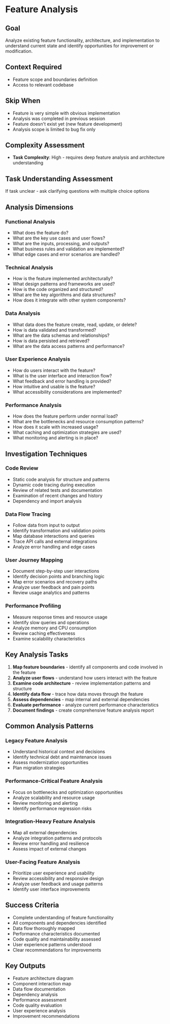 # Feature Analysis

## Goal
Analyze existing feature functionality, architecture, and implementation to understand current state and identify opportunities for improvement or modification.

## Context Required
- Feature scope and boundaries definition
- Access to relevant codebase

## Skip When
- Feature is very simple with obvious implementation
- Analysis was completed in previous session
- Feature doesn't exist yet (new feature development)
- Analysis scope is limited to bug fix only

## Complexity Assessment
- **Task Complexity**: High - requires deep feature analysis and architecture understanding

## Task Understanding Assessment
If task unclear - ask clarifying questions with multiple choice options

## Analysis Dimensions

### Functional Analysis
- What does the feature do?
- What are the key use cases and user flows?
- What are the inputs, processing, and outputs?
- What business rules and validation are implemented?
- What edge cases and error scenarios are handled?

### Technical Analysis
- How is the feature implemented architecturally?
- What design patterns and frameworks are used?
- How is the code organized and structured?
- What are the key algorithms and data structures?
- How does it integrate with other system components?

### Data Analysis
- What data does the feature create, read, update, or delete?
- How is data validated and transformed?
- What are the data schemas and relationships?
- How is data persisted and retrieved?
- What are the data access patterns and performance?

### User Experience Analysis
- How do users interact with the feature?
- What is the user interface and interaction flow?
- What feedback and error handling is provided?
- How intuitive and usable is the feature?
- What accessibility considerations are implemented?

### Performance Analysis
- How does the feature perform under normal load?
- What are the bottlenecks and resource consumption patterns?
- How does it scale with increased usage?
- What caching and optimization strategies are used?
- What monitoring and alerting is in place?

## Investigation Techniques

### Code Review
- Static code analysis for structure and patterns
- Dynamic code tracing during execution
- Review of related tests and documentation
- Examination of recent changes and history
- Dependency and import analysis

### Data Flow Tracing
- Follow data from input to output
- Identify transformation and validation points
- Map database interactions and queries
- Trace API calls and external integrations
- Analyze error handling and edge cases

### User Journey Mapping
- Document step-by-step user interactions
- Identify decision points and branching logic
- Map error scenarios and recovery paths
- Analyze user feedback and pain points
- Review usage analytics and patterns

### Performance Profiling
- Measure response times and resource usage
- Identify slow queries and operations
- Analyze memory and CPU consumption
- Review caching effectiveness
- Examine scalability characteristics

## Key Analysis Tasks
1. **Map feature boundaries** - identify all components and code involved in the feature
2. **Analyze user flows** - understand how users interact with the feature
3. **Examine code architecture** - review implementation patterns and structure
4. **Identify data flow** - trace how data moves through the feature
5. **Assess dependencies** - map internal and external dependencies
6. **Evaluate performance** - analyze current performance characteristics
7. **Document findings** - create comprehensive feature analysis report

## Common Analysis Patterns

### Legacy Feature Analysis
- Understand historical context and decisions
- Identify technical debt and maintenance issues
- Assess modernization opportunities
- Plan migration strategies

### Performance-Critical Feature Analysis
- Focus on bottlenecks and optimization opportunities
- Analyze scalability and resource usage
- Review monitoring and alerting
- Identify performance regression risks

### Integration-Heavy Feature Analysis
- Map all external dependencies
- Analyze integration patterns and protocols
- Review error handling and resilience
- Assess impact of external changes

### User-Facing Feature Analysis
- Prioritize user experience and usability
- Review accessibility and responsive design
- Analyze user feedback and usage patterns
- Identify user interface improvements

## Success Criteria
- Complete understanding of feature functionality
- All components and dependencies identified
- Data flow thoroughly mapped
- Performance characteristics documented
- Code quality and maintainability assessed
- User experience patterns understood
- Clear recommendations for improvements

## Key Outputs
- Feature architecture diagram
- Component interaction map
- Data flow documentation
- Dependency analysis
- Performance assessment
- Code quality evaluation
- User experience analysis
- Improvement recommendations 